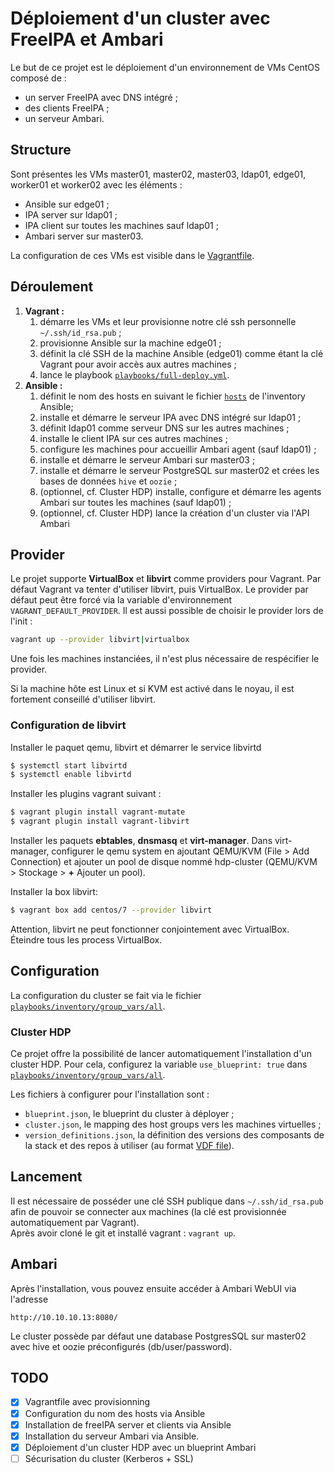 # Déploiement d'un cluster avec FreeIPA et Ambari

Le but de ce projet est le déploiement d'un environnement de VMs CentOS composé de :
* un server FreeIPA avec DNS intégré ;
* des clients FreeIPA ;
* un serveur Ambari.

## Structure

Sont présentes les VMs master01, master02, master03, ldap01, edge01, worker01 et worker02 avec les éléments :
* Ansible sur edge01 ;
* IPA server sur ldap01 ;
* IPA client sur toutes les machines sauf ldap01 ;
* Ambari server sur master03.

La configuration de ces VMs est visible dans le [Vagrantfile](Vagrantfile).

## Déroulement

1. **Vagrant :**
    1. démarre les VMs et leur provisionne notre clé ssh personnelle `~/.ssh/id_rsa.pub` ; 
    1. provisionne Ansible sur la machine edge01 ;  
    1. définit la clé SSH de la machine Ansible (edge01) comme étant la clé Vagrant pour avoir accès aux autres machines ;
    1. lance le playbook [`playbooks/full-deploy.yml`](playbooks/full-deploy.yml).
1. **Ansible :**
    1. définit le nom des hosts en suivant le fichier [`hosts`](cluster-provisioning/inventory/hosts) de l'inventory Ansible;
    1. installe et démarre le serveur IPA avec DNS intégré sur ldap01 ;
    1. définit ldap01 comme serveur DNS sur les autres machines ;
    1. installe le client IPA sur ces autres machines ;
    1. configure les machines pour accueillir Ambari agent (sauf ldap01) ;
    1. installe et démarre le serveur Ambari sur master03 ;
    2. installe et démarre le serveur PostgreSQL sur master02 et crées les bases de données `hive` et `oozie` ;
    2. (optionnel, cf. Cluster HDP) installe, configure et démarre les agents Ambari sur toutes les machines (sauf ldap01) ;
    3. (optionnel, cf. Cluster HDP) lance la création d'un cluster via l'API Ambari   

## Provider

Le projet supporte **VirtualBox** et **libvirt** comme providers pour Vagrant.
Par défaut Vagrant va tenter d'utiliser libvirt, puis VirtualBox.
Le provider par défaut peut être forcé via la variable d'environnement `VAGRANT_DEFAULT_PROVIDER`.
Il est aussi possible de choisir le provider lors de l'init :
```bash
vagrant up --provider libvirt|virtualbox
```
Une fois les machines instanciées, il n'est plus nécessaire de respécifier le provider.

Si la machine hôte est Linux et si KVM est activé dans le noyau, il est fortement conseillé d'utiliser libvirt.

### Configuration de libvirt

Installer le paquet qemu, libvirt et démarrer le service libvirtd
```bash
$ systemctl start libvirtd
$ systemctl enable libvirtd
```

Installer les plugins vagrant suivant :

```bash
$ vagrant plugin install vagrant-mutate
$ vagrant plugin install vagrant-libvirt
```

Installer les paquets **ebtables**, **dnsmasq** et **virt-manager**. Dans virt-manager, configurer le qemu system en ajoutant QEMU/KVM (File > Add Connection) et ajouter un pool de disque nommé hdp-cluster (QEMU/KVM > Stockage > **+** Ajouter un pool).

Installer la box libvirt:
```bash
$ vagrant box add centos/7 --provider libvirt
```

Attention, libvirt ne peut fonctionner conjointement avec VirtualBox. Éteindre tous les process VirtualBox.

## Configuration

La configuration du cluster se fait via le fichier [`playbooks/inventory/group_vars/all`](playbooks/inventory/group_vars/all).

### Cluster HDP

Ce projet offre la possibilité de lancer automatiquement l'installation d'un cluster HDP. Pour cela, configurez la variable `use_blueprint: true` dans [`playbooks/inventory/group_vars/all`](playbooks/inventory/group_vars/all).

Les fichiers à configurer pour l'installation sont :
- `blueprint.json`, le blueprint du cluster à déployer ;
- `cluster.json`, le mapping des host groups vers les machines virtuelles ;
- `version_definitions.json`, la définition des versions des composants de la stack et des repos à utiliser (au format [VDF file](https://docs.hortonworks.com/HDPDocuments/Ambari-2.6.0.0/bk_ambari-release-notes/content/ambari_relnotes-2.6.0.0-behavioral-changes.html)).


## Lancement

Il est nécessaire de posséder une clé SSH publique dans `~/.ssh/id_rsa.pub` afin de pouvoir se connecter aux machines (la clé est provisionnée automatiquement par Vagrant).  
Après avoir cloné le git et installé vagrant : `vagrant up`.

## Ambari

Après l'installation, vous pouvez ensuite accéder à Ambari WebUI via l'adresse
```
http://10.10.10.13:8080/
```

Le cluster possède par défaut une database PostgresSQL sur master02 avec hive et oozie préconfigurés (db/user/password).

## TODO

- [x] Vagrantfile avec provisionning
- [x] Configuration du nom des hosts via Ansible
- [x] Installation de freeIPA server et clients via Ansible
- [x] Installation du serveur Ambari via Ansible.
- [x] Déploiement d'un cluster HDP avec un blueprint Ambari
- [ ] Sécurisation du cluster (Kerberos + SSL)
